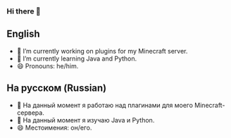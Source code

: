 ### Hi there 👋

## English

- 🔭 I’m currently working on plugins for my Minecraft server.
- 🌱 I’m currently learning Java and Python.
- 😄 Pronouns: he/him.

## На русском (Russian)

- 🔭 На данный момент я работаю над плагинами для моего Minecraft-сервера.
- 🌱 На данный момент я изучаю Java и Python.
- 😄 Местоимения: он/его.

</div>
